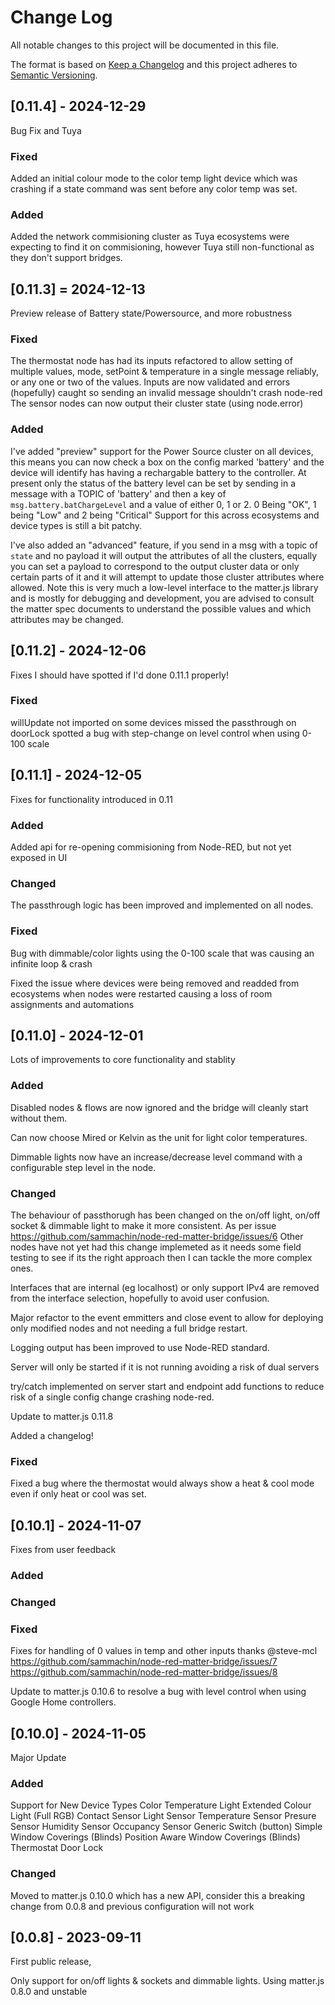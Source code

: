 
# Change Log
All notable changes to this project will be documented in this file.
 
The format is based on [Keep a Changelog](http://keepachangelog.com/)
and this project adheres to [Semantic Versioning](http://semver.org/).

## [0.11.4] - 2024-12-29
Bug Fix and Tuya

### Fixed
Added an initial colour mode to the color temp light device which was crashing if a state command was sent before any color temp was set.

### Added
Added the network commisioning cluster as Tuya ecosystems were expecting to find it on commisioning, however Tuya still non-functional as they don't support bridges.


## [0.11.3] = 2024-12-13
Preview release of Battery state/Powersource, and more robustness

### Fixed
The thermostat node has had its inputs refactored to allow setting of multiple values, mode, setPoint & temperature in a single message reliably, or any one or two of the values.
Inputs are now validated and errors (hopefully) caught so sending an invalid message shouldn't crash node-red
The sensor nodes can now output their cluster state (using node.error)

### Added
I've added "preview" support for the Power Source cluster on all devices, this means you can now check a box on the config marked 'battery' and the device will identify has having a rechargable battery to the controller.
At present only the status of the battery level can be set by sending in a message with a TOPIC of 'battery' and then a key of `msg.battery.batChargeLevel` and a value of either 0, 1 or 2. 0 Being "OK", 1 being "Low" and 2 being "Critical" 
Support for this across ecosystems and device types is still a bit patchy.

I've also added an "advanced" feature, if you send in a msg with a topic of `state` and no payload it will output the attributes of all the clusters, equally you can set a payload to correspond to the output cluster data or only certain parts of it and it will attempt to update those cluster attributes where allowed.
Note this is very much a low-level interface to the matter.js library and is mostly for debugging and development, you are advised to consult the matter spec documents to understand the possible values and which attributes may be changed.


## [0.11.2] - 2024-12-06
Fixes I should have spotted if I'd done 0.11.1 properly!

### Fixed
willUpdate not imported on some devices
missed the passthrough on doorLock
spotted a bug with step-change on level control when using 0-100 scale 

## [0.11.1] - 2024-12-05
Fixes for functionality introduced in 0.11

### Added
Added api for re-opening commisioning from Node-RED, but not yet exposed in UI
### Changed
The passthrough logic has been improved and implemented on all nodes.


### Fixed
Bug with dimmable/color lights using the 0-100 scale that was causing an infinite loop & crash

Fixed the issue where devices were being removed and readded from ecosystems when nodes were restarted causing a loss of room assignments and automations


## [0.11.0] - 2024-12-01
Lots of improvements to core functionality and stablity

### Added
Disabled nodes & flows are now ignored and the bridge will cleanly start without them.

Can now choose Mired or Kelvin as the unit for light color temperatures.

Dimmable lights now have an increase/decrease level command with a configurable step level in the node.

### Changed
The behaviour of passthorugh has been changed on the on/off light, on/off socket & dimmable light to make it more consistent. As per issue https://github.com/sammachin/node-red-matter-bridge/issues/6
Other nodes have not yet had this change implemeted as it needs some field testing to see if its the right approach then I can tackle the more complex ones.

Interfaces that are internal (eg localhost) or only support IPv4 are removed from the interface selection, hopefully to avoid user confusion.

Major refactor to the event emmitters and close event to allow for deploying only modified nodes and not needing a full bridge restart.

Logging output has been improved to use Node-RED standard.

Server will only be started if it is not running avoiding a risk of dual servers

try/catch implemented on server start and endpoint add functions to reduce risk of a single config change crashing node-red.

Update to matter.js 0.11.8

Added a changelog!
### Fixed
Fixed a bug where the thermostat would always show a heat & cool mode even if only heat or cool was set.


## [0.10.1] - 2024-11-07
Fixes from user feedback
 
### Added
 
### Changed
 
### Fixed
 Fixes for handling of 0 values in temp and other inputs thanks @steve-mcl
 https://github.com/sammachin/node-red-matter-bridge/issues/7
 https://github.com/sammachin/node-red-matter-bridge/issues/8

Update to matter.js 0.10.6 to resolve a bug with level control when using Google Home controllers.
## [0.10.0] - 2024-11-05
  
Major Update

### Added
 Support for New Device Types
    Color Temperature Light
    Extended Colour Light (Full RGB)
    Contact Sensor
    Light Sensor
    Temperature Sensor
    Presure Sensor
    Humidity Sensor
    Occupancy Sensor
    Generic Switch (button)
    Simple Window Coverings (Blinds)
    Position Aware Window Coverings (Blinds)
    Thermostat
    Door Lock



### Changed
  
Moved to matter.js 0.10.0 which has a new API, consider this a breaking change from 0.0.8 and previous configuration will not work
  
## [0.0.8] - 2023-09-11

First public release,

Only support for on/off lights & sockets and dimmable lights.
Using matter.js 0.8.0 and unstable
